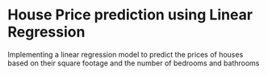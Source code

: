 # House Price prediction using Linear Regression

Implementing a linear regression model to predict the prices of houses based on their square footage and the number of bedrooms and bathrooms
